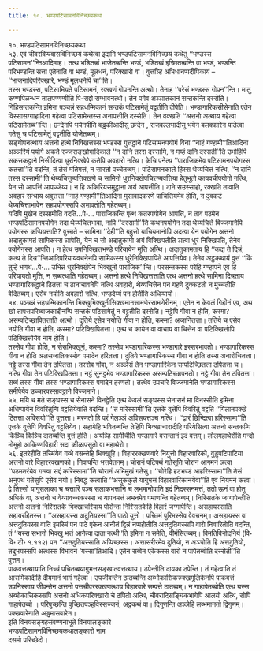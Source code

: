 ```yaml
---
title: १०. भण्डपटिसामनविनिच्छयकथा

---
```

१०. भण्डपटिसामनविनिच्छयकथा  
५३. एवं चीवरविप्पवासविनिच्छयं कथेत्वा इदानि भण्डपटिसामनविनिच्छयं कथेतुं ‘‘भण्डस्स पटिसामन’’न्तिआदिमाह। तत्थ भडितब्बं भाजेतब्बन्ति भण्डं, भडितब्बं इच्छितब्बन्ति वा भण्डं, भण्डन्ति परिभण्डन्ति सत्ता एतेनाति वा भण्डं, मूलधनं, परिक्खारो वा। वुत्तञ्हि अभिधानप्पदीपिकायं –  
‘‘भाजनादिपरिक्खारे, भण्डं मूलधनेपि चा’’ति।  
तस्स भण्डस्स, पटिसामियते पटिसामनं, रक्खणं गोपनन्ति अत्थो। तेनाह ‘‘परेसं भण्डस्स गोपन’’न्ति। मातु कण्णपिळन्धनं तालपण्णम्पीति पि-सद्दो सम्भावनत्थो। तेन पगेव अञ्ञातकानं सन्तकन्ति दस्सेति। गिहिसन्तकन्ति इमिना पञ्चन्नं सहधम्मिकानं सन्तकं पटिसामेतुं वट्टतीति दीपेति। भण्डागारिकसीसेनाति एतेन विस्सासग्गाहादिना गहेत्वा पटिसामेन्तस्स अनापत्तीति दस्सेति। तेन वक्खति ‘‘अत्तनो अत्थाय गहेत्वा पटिसामेतब्ब’’न्ति। छन्देनपि भयेनपीति वड्ढकीआदीसु छन्देन , राजवल्लभादीसु भयेन बलक्कारेन पातेत्वा गतेसु च पटिसामेतुं वट्टतीति योजेतब्बम्।  
सङ्गोपनत्थाय अत्तनो हत्थे निक्खित्तस्स भण्डस्स गुत्तट्ठाने पटिसामनपयोगं विना ‘‘नाहं गण्हामी’’तिआदिना अञ्ञस्मिं पयोगे अकते रज्जसङ्खोभादिकाले ‘‘न दानि तस्स दस्सामि, न मय्हं दानि दस्सती’’ति उभोहिपि सकसकट्ठाने निसीदित्वा धुरनिक्खेपे कतेपि अवहारो नत्थि। केचि पनेत्थ ‘‘पाराजिकमेव पटिसामनपयोगस्स कतत्ता’’ति वदन्ति, तं तेसं मतिमत्तं, न सारतो पच्चेतब्बम्। पटिसामनकाले हिस्स थेय्यचित्तं नत्थि, ‘‘न दानि तस्स दस्सामी’’ति थेय्यचित्तुप्पत्तिक्खणे च सामिनो धुरनिक्खेपचित्तप्पवत्तिया हेतुभूतो कायवचीपयोगो नत्थि, येन सो आपत्तिं आपज्जेय्य। न हि अकिरियसमुट्ठाना अयं आपत्तीति। दाने सउस्साहो, रक्खति तावाति अवहारं सन्धाय अवुत्तत्ता ‘‘नाहं गण्हामी’’तिआदिना मुसावादकरणे पाचित्तियमेव होति, न दुक्कटं थेय्यचित्ताभावेन सहपयोगस्सपि अभावतोति गहेतब्बम्।  
यदिपि मुखेन दस्सामीति वदति…पे॰… पाराजिकन्ति एत्थ कतरपयोगेन आपत्ति, न ताव पठमेन भण्डपटिसामनपयोगेन तदा थेय्यचित्तभावा, नापि ‘‘दस्सामी’’ति कथनपयोगेन तदा थेय्यचित्ते विज्जमानेपि पयोगस्स कप्पियत्ताति? वुच्चते – सामिना ‘‘देही’’ति बहुसो याचियमानोपि अदत्वा येन पयोगेन अत्तनो अदातुकामतं सामिकस्स ञापेसि, येन च सो अदातुकामो अयं विक्खिपतीति ञत्वा धुरं निक्खिपति, तेनेव पयोगेनस्स आपत्ति। न हेत्थ उपनिक्खित्तभण्डे परियायेन मुत्ति अत्थि। अदातुकामताय हि ‘‘कदा ते दिन्नं, कत्थ ते दिन्न’’न्तिआदिपरियायवचनेनपि सामिकस्स धुरेनिक्खिपापिते आपत्तियेव। तेनेव अट्ठकथायं वुत्तं ‘‘किं तुम्हे भणथ…पे॰… उभिन्नं धुरनिक्खेपेन भिक्खुनो पाराजिक’’न्ति। परसन्तकस्स परेहि गण्हापने एव हि परियायतो मुत्ति, न सब्बत्थाति गहेतब्बम्। अत्तनो हत्थे निक्खित्तत्ताति एत्थ अत्तनो हत्थे सामिना दिन्नताय भण्डागारिकट्ठाने ठितत्ता च ठानाचावनेपि नत्थि अवहारो, थेय्यचित्तेन पन गहणे दुक्कटतो न मुच्चतीति वेदितब्बम्। एसेव नयोति अवहारो नत्थि, भण्डदेय्यं पन होतीति अधिप्पायो।  
५४. पञ्चन्नं सहधम्मिकानन्ति भिक्खुभिक्खुनीसिक्खमानसामणेरसामणेरीनम्। एतेन न केवलं गिहीनं एव, अथ खो तापसपरिब्बाजकादीनम्पि सन्तकं पटिसामेतुं न वट्टतीति दस्सेति। नट्ठेपि गीवा न होति, कस्मा? असम्पटिच्छापितत्ताति अत्थो। दुतिये एसेव नयोति गीवा न होति, कस्मा? अजानितत्ता। ततिये च एसेव नयोति गीवा न होति, कस्मा? पटिक्खिपितत्ता। एत्थ च कायेन वा वाचाय वा चित्तेन वा पटिक्खित्तोपि पटिक्खित्तोयेव नाम होति।  
तस्सेव गीवा होति, न सेसभिक्खूनं, कस्मा? तस्सेव भण्डागारिकस्स भण्डागारे इस्सरभावतो। भण्डागारिकस्स गीवा न होति अलसजातिकस्सेव पमादेन हरितत्ता। दुतिये भण्डागारिकस्स गीवा न होति तस्स अनारोचितत्ता। नट्ठे तस्स गीवा तेन ठपितत्ता। तस्सेव गीवा, न अञ्ञेसं तेन भण्डागारिकेन सम्पटिच्छितत्ता ठपितत्ता च। नत्थि गीवा तेन पटिक्खिपितत्ता। नट्ठं सुनट्ठमेव भण्डागारिकस्स असम्पटिच्छापनतो। नट्ठे गीवा तेन ठपितत्ता। सब्बं तस्स गीवा तस्स भण्डागारिकस्स पमादेन हरणतो। तत्थेव उपचारे विज्जमानेति भण्डागारिकस्स समीपेयेव उच्चारपस्सावट्ठाने विज्जमाने।  
५५. मयि च मते सङ्घस्स च सेनासने विनट्ठेति एत्थ केवलं सङ्घस्स सेनासनं मा विनस्सीति इमिना अधिप्पायेन विवरितुम्पि वट्टतियेवाति वदन्ति। ‘‘तं मारेस्सामी’’ति एत्तके वुत्तेपि विवरितुं वट्टति ‘‘गिलानपक्खे ठितत्ता अविसयो’’ति वुत्तत्ता। मरणतो हि परं गेलञ्ञं अविसयत्तञ्च नत्थि। ‘‘द्वारं छिन्दित्वा हरिस्सामा’’ति एत्तके वुत्तेपि विवरितुं वट्टतियेव। सहायेहि भवितब्बन्ति तेहिपि भिक्खाचारादीहि परियेसित्वा अत्तनो सन्तकम्पि किञ्चि किञ्चि दातब्बन्ति वुत्तं होति। अयञ्हि सामीचीति भण्डागारे वसन्तानं इदं वत्तम्। लोलमहाथेरोति मन्दो मोमूहो आकिण्णविहारी सदा कीळापसुतो वा महाथेरो।  
५६. इतरेहीति तस्मिंयेव गब्भे वसन्तेहि भिक्खूहि। विहाररक्खणवारे नियुत्तो विहारवारिको, वुड्ढपटिपाटिया अत्तनो वारे विहाररक्खणको। निवापन्ति भत्तवेतनम्। चोरानं पटिपथं गतेसूति चोरानं आगमनं ञत्वा ‘‘पठमतरंयेव गन्त्वा सद्दं करिस्सामा’’ति चोरानं अभिमुखं गतेसु। ‘‘चोरेहि हटभण्डं आहरिस्सामा’’ति तेसं अनुपथं गतेसुपि एसेव नयो। निबद्धं कत्वाति ‘‘असुककुले यागुभत्तं विहारवारिकानंयेवा’’ति एवं नियमनं कत्वा। द्वे तिस्सो यागुसलाका च चत्तारि पञ्च सलाकभत्तानि च लभमानोवाति इदं निदस्सनमत्तं, ततो ऊनं वा होतु अधिकं वा, अत्तनो च वेय्यावच्चकरस्स च यापनमत्तं लभनमेव पमाणन्ति गहेतब्बम्। निस्सितके जग्गापेन्तीति अत्तनो अत्तनो निस्सितके भिक्खाचरियाय पोसेन्ता निस्सितकेहि विहारं जग्गापेन्ति। असहायस्साति सहायरहितस्स। ‘‘असहायस्स अदुतियस्सा’’ति पाठो युत्तो। पच्छिमं पुरिमस्सेव वेवचनम्। असहायस्स वा अत्तदुतियस्स वाति इमस्मिं पन पाठे एकेन आनीतं द्विन्नं नप्पहोतीति अत्तदुतियस्सपि वारो निवारितोति वदन्ति, तं ‘‘यस्स सभागो भिक्खु भत्तं आनेत्वा दाता नत्थी’’ति इमिना न समेति, वीमंसितब्बम्। विमतिविनोदनियं (वि॰ वि॰ टी॰ १.११२) पन ‘‘अत्तदुतियस्साति अप्पिच्छस्स। अत्तासरीरमेव दुतियो, न अञ्ञोति हि अत्तदुतियो, तदुभयस्सपि अत्थस्स विभावनं ‘यस्सा’तिआदि। एतेन सब्बेन एकेकस्स वारो न पापेतब्बोति दस्सेती’’ति वुत्तम्।  
पाकवत्तत्थायाति निच्चं पचितब्बयागुभत्तसङ्खातवत्तत्थाय। ठपेन्तीति दायका ठपेन्ति। तं गहेत्वाति तं आरामिकादीहि दीयमानं भागं गहेत्वा। उपजीवन्तेन ठातब्बन्ति अब्भोकासिकरुक्खमूलिकेनपि पाकवत्तं उपनिस्साय जीवन्तेन अत्तनो पत्तचीवररक्खणत्थाय विहारवारे सम्पत्ते ठातब्बम्। न गाहापेतब्बोति एत्थ यस्स अब्भोकासिकस्सपि अत्तनो अधिकपरिक्खारो चे ठपितो अत्थि, चीवरादिसङ्घिकभागेपि आलयो अत्थि, सोपि गाहापेतब्बो । परिपुच्छन्ति पुच्छितपञ्हविस्सज्जनं, अट्ठकथं वा। दिगुणन्ति अञ्ञेहि लब्भमानतो द्विगुणम्। पक्खवारेनाति अड्ढमासवारेन।  
इति विनयसङ्गहसंवण्णनाभूते विनयालङ्कारे  
भण्डपटिसामनविनिच्छयकथालङ्कारो नाम  
दसमो परिच्छेदो।  
